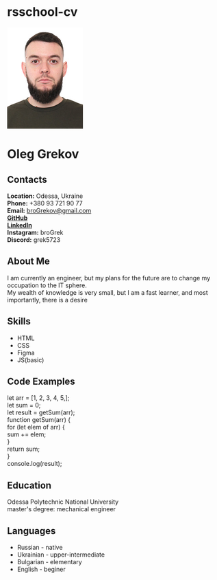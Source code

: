 
# rsschool-cv

![avatar](img/foto.jpg)

# Oleg Grekov

## Contacts

**Location:** Odessa, Ukraine  
**Phone:** +380 93 721 90 77  
**Email:** [broGrekov@gmail.com](broGrekov@gmail.com)  
**[GitHub](https://github.com/broGrek)**  
**[LinkedIn](https://www.linkedin.com/in/oleg-grekov-b29364269)**  
**Instagram:** broGrek  
**Discord:** grek5723  

## About Me

I am currently an engineer, but my plans for the future are to change my occupation to the IT sphere.  
My wealth of knowledge is very small, but I am a fast learner, and most importantly, there is a desire  

## Skills

+ HTML  
+ CSS  
+ Figma  
+ JS(basic)  

## Code Examples

let arr = [1, 2, 3, 4, 5,];  
let sum = 0;  
let result = getSum(arr);  
function getSum(arr) {  
    for (let elem of arr) {  
        sum += elem;  
    }  
    return sum;  
}  
console.log(result);  

## Education

Odessа Polytechnic National University  
master's degree: mechanical engineer  

## Languages

+ Russian - native  
+ Ukrainian - upper-intermediate  
+ Bulgarian - elementary  
+ English - beginer
